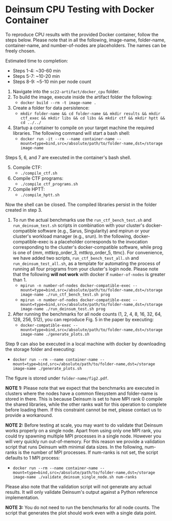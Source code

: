# Deinsum CPU Testing with Docker Container

To reproduce CPU results with the provided Docker container, follow the steps below. Please note that in all the following, image-name, folder-name, container-name, and number-of-nodes are placeholders. The names can be freely chosen.

Estimated time to completion:
- Steps 1-4: ~30-60 min
- Steps 5-7: ~10-20 min
- Steps 8-9: ~5-10 min per node count

1. Navigate into the  `sc22-artifact/docker_cpu` folder.
2. To build the image, execute inside the artifact folder the following:
   * `docker build --rm -t image-name .`
3. Create a folder for data persistence:
   * `mkdir folder-name && cd folder-name && mkdir results && mkdir ctf_exec && mkdir libs && cd libs && mkdir ctf && mkdir hptt && cd ../../`
4. Startup a container to compile on your target machine the required libraries. The following command will start a bash shell:
   * `docker run -it --rm --name container-name --mount=type=bind,src=/absolute/path/to/folder-name,dst=/storage image-name`


Steps 5, 6, and 7 are executed in the container's bash shell.

5. Compile CTF:
   * `./compile_ctf.sh`
6. Compile CTF programs:
   * `./compile_ctf_programs.sh`
7. Compile HPTT:
   * `./compile_hptt.sh`

Now the shell can be closed. The compiled libraries persist in the folder created in step 3.

1. To run the actual benchmarks use the `run_ctf_bench_test.sh` and `run_deinsum_test.sh` scripts in combination with your cluster's docker-compatible software (e.g., Sarus, Singularity) and mpirun or your cluster's workload manager (e.g., srun). In the following, docker-compatible-exec is a placeholder corresponds to the invocation corresponding to the cluster's docker-compatible software, while prog is one of {mm, mttkrp_order_3, mttkrp_order_5, ttmc}. For convenience, we have added two scripts, `run_ctf_bench_test_all.sh` and `run_deinsum_test_all.sh`, as a template for automating the process of running all four programs from your cluster's login node. Please note that the following **will not work** with docker if `number-of-nodes` is greater than 1.
   * `mpirun -n number-of-nodes docker-compatible-exec --mount=type=bind,src=/absolute/path/to/folder-name,dst=/storage image-name ./run_ctf_bench_test.sh prog`
   * `mpirun -n number-of-nodes docker-compatible-exec --mount=type=bind,src=/absolute/path/to/folder-name,dst=/storage image-name ./run_deinsum_test.sh prog`
2. After running the benchmarks for all node counts (1, 2, 4, 8, 16, 32, 64, 128, 256, 512), you can reproduce Fig. 5 in the paper by executing:
   * `docker-compatible-exec --mount=type=bind,src=/absolute/path/to/folder-name,dst=/storage image-name ./generate_plots.sh`

Step 9 can also be executed in a local machine with docker by downloading the storage folder and executing:
   * `docker run --rm --name container-name --mount=type=bind,src=/absolute/path/to/folder-name,dst=/storage image-name ./generate_plots.sh`

The figure is stored under `folder-name/fig2.pdf`.

**NOTE 1:** Please note that we expect that the benchmarks are executed in clusters where the nodes have a common filesystem and folder-name is stored in there. This is because Deinsum is set to have MPI rank 0 compile the shared libraries, while the other ranks wait for this operation to complete before loading them. If this constraint cannot be met, please contact us to provide a workaround.

**NOTE 2:** Before testing at scale, you may want to do validate that Deinsum works properly on a single node. Apart from using only one MPI rank, you could try spawning multiple MPI processes in a single node. However you will very quickly run out-of-memory. For this reason we provide a validation script that runs Deinsum with minimal data sizes. In the following, num-ranks is the number of MPI processes. If num-ranks is not set, the script defaults to 1 MPI process:
   * `docker run --rm --name container-name --mount=type=bind,src=/absolute/path/to/folder-name,dst=/storage image-name ./validate_deinsum_single_node.sh num-ranks`

Please also note that the validation script will not generate any actual results. It will only validate Deinsum's output against a Python reference implementation.

**NOTE 3:** You do not need to run the benchmarks for all node counts. The script that generates the plot should work even with a single data point.
